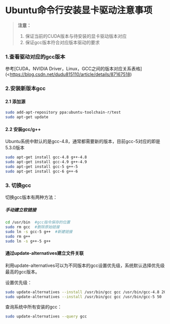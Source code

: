 # Ubuntu命令行安装显卡驱动注意事项

> **注意：**
>
> 1. 保证当前的CUDA版本与待安装的显卡驱动版本对应
> 2. 保证gcc版本符合对应版本驱动的要求

### 1.查看驱动对应的gcc版本

参考[CUDA，NVIDIA Driver，Linux，GCC之间的版本对应关系表格](<https://blog.csdn.net/dudu815110/article/details/87167518)

### 2.安装新版本gcc

#### 2.1 添加源

```bash
sudo add-apt-repository ppa:ubuntu-toolchain-r/test
sudo apt-get update
```

#### 2.2 安装gcc/g++

Ubuntu系统中默认的是gcc-4.8，通常都需要新的版本，目前gcc-5对应的即是5.3.0版本

```bash
sudo apt-get install gcc-4.8 g++-4.8
sudo apt-get install gcc-4.9 g++-4.9
sudo apt-get install gcc-5 g++-5
sudo apt-get install gcc-6 g++-6
```

###  3. 切换gcc

切换gcc版本有两种方法：

##### 手动建立软链接 

```bash
cd /usr/bin  #gcc指令保存的位置
sudo rm gcc  #删除原始链接
sudo ln -s gcc-5 g++  #新建链接
sudo rm g++
sudo ln -s g++-5 g++
```

#### 通过update-alternatives建立文件关联

利用update-alternatives可以为不同版本的gcc设置优先级，系统默认选择优先级最高的gcc版本。

设置优先级：

```bash
sudo update-alternatives --install /usr/bin/gcc gcc /usr/bin/gcc-4.8 20
sudo update-alternatives --install /usr/bin/gcc gcc /usr/bin/gcc-5 50
```

查询系统中所有安装的gcc：

```bash
sudo update-alternatives --query gcc
```



